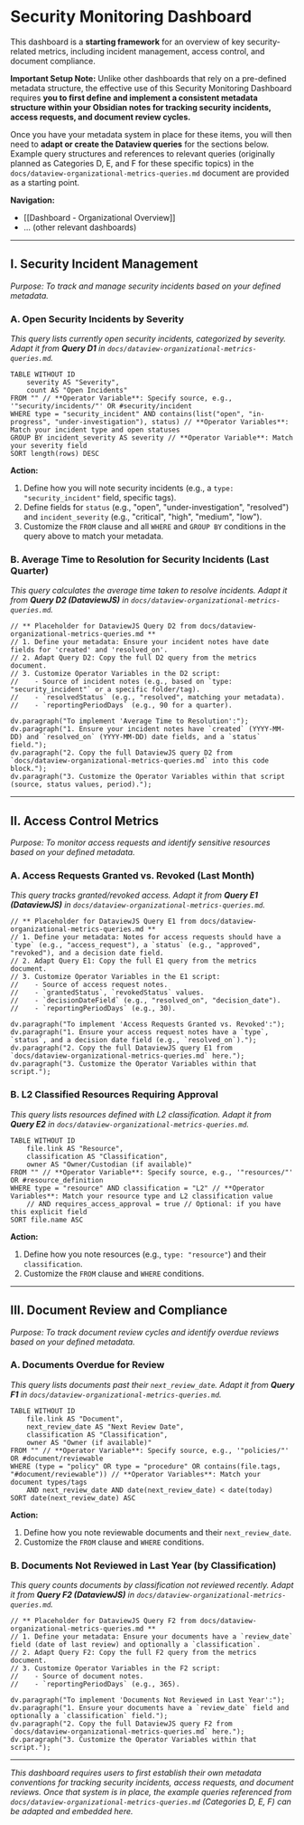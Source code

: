 # Security Monitoring Dashboard

This dashboard is a **starting framework** for an overview of key security-related metrics, including incident management, access control, and document compliance. 

**Important Setup Note:**
Unlike other dashboards that rely on a pre-defined metadata structure, the effective use of this Security Monitoring Dashboard requires **you to first define and implement a consistent metadata structure within your Obsidian notes for tracking security incidents, access requests, and document review cycles.** 

Once you have your metadata system in place for these items, you will then need to **adapt or create the Dataview queries** for the sections below. Example query structures and references to relevant queries (originally planned as Categories D, E, and F for these specific topics) in the `docs/dataview-organizational-metrics-queries.md` document are provided as a starting point.

**Navigation:**
*   [[Dashboard - Organizational Overview]]
*   ... (other relevant dashboards)

---

## I. Security Incident Management

*Purpose: To track and manage security incidents based on your defined metadata.*

### A. Open Security Incidents by Severity
*This query lists currently open security incidents, categorized by severity. Adapt it from **Query D1** in `docs/dataview-organizational-metrics-queries.md`.*

<!-- USER ACTION: Define your metadata for incidents (e.g., `type: "security_incident"`, `status`, `incident_severity`). Then, customize FROM clause and WHERE conditions below. -->
```dataview
TABLE WITHOUT ID
    severity AS "Severity",
    count AS "Open Incidents"
FROM "" // **Operator Variable**: Specify source, e.g., '"security/incidents/"' OR #security/incident
WHERE type = "security_incident" AND contains(list("open", "in-progress", "under-investigation"), status) // **Operator Variables**: Match your incident type and open statuses
GROUP BY incident_severity AS severity // **Operator Variable**: Match your severity field
SORT length(rows) DESC
```
**Action:**
1.  Define how you will note security incidents (e.g., a `type: "security_incident"` field, specific tags).
2.  Define fields for `status` (e.g., "open", "under-investigation", "resolved") and `incident_severity` (e.g., "critical", "high", "medium", "low").
3.  Customize the `FROM` clause and all `WHERE` and `GROUP BY` conditions in the query above to match your metadata.

### B. Average Time to Resolution for Security Incidents (Last Quarter)
*This query calculates the average time taken to resolve incidents. Adapt it from **Query D2 (DataviewJS)** in `docs/dataview-organizational-metrics-queries.md`.*

<!-- USER ACTION: Define your metadata for incident creation (`created`) and resolution (`resolved_on`) dates. Then, implement and customize the DataviewJS query (D2) from the metrics document. -->
```dataviewjs
// ** Placeholder for DataviewJS Query D2 from docs/dataview-organizational-metrics-queries.md **
// 1. Define your metadata: Ensure your incident notes have date fields for 'created' and 'resolved_on'.
// 2. Adapt Query D2: Copy the full D2 query from the metrics document.
// 3. Customize Operator Variables in the D2 script:
//    - Source of incident notes (e.g., based on `type: "security_incident"` or a specific folder/tag).
//    - `resolvedStatus` (e.g., "resolved", matching your metadata).
//    - `reportingPeriodDays` (e.g., 90 for a quarter).

dv.paragraph("To implement 'Average Time to Resolution':");
dv.paragraph("1. Ensure your incident notes have `created` (YYYY-MM-DD) and `resolved_on` (YYYY-MM-DD) date fields, and a `status` field.");
dv.paragraph("2. Copy the full DataviewJS query D2 from `docs/dataview-organizational-metrics-queries.md` into this code block.");
dv.paragraph("3. Customize the Operator Variables within that script (source, status values, period).");
```

---

## II. Access Control Metrics

*Purpose: To monitor access requests and identify sensitive resources based on your defined metadata.*

### A. Access Requests Granted vs. Revoked (Last Month)
*This query tracks granted/revoked access. Adapt it from **Query E1 (DataviewJS)** in `docs/dataview-organizational-metrics-queries.md`.*

<!-- USER ACTION: Define your metadata for access requests (e.g., `type: "access_request"`, `status`, decision date field). Then, implement and customize the DataviewJS query (E1) from the metrics document. -->
```dataviewjs
// ** Placeholder for DataviewJS Query E1 from docs/dataview-organizational-metrics-queries.md **
// 1. Define your metadata: Notes for access requests should have a `type` (e.g., "access_request"), a `status` (e.g., "approved", "revoked"), and a decision date field.
// 2. Adapt Query E1: Copy the full E1 query from the metrics document.
// 3. Customize Operator Variables in the E1 script:
//    - Source of access request notes.
//    - `grantedStatus`, `revokedStatus` values.
//    - `decisionDateField` (e.g., "resolved_on", "decision_date").
//    - `reportingPeriodDays` (e.g., 30).

dv.paragraph("To implement 'Access Requests Granted vs. Revoked':");
dv.paragraph("1. Ensure your access request notes have a `type`, `status`, and a decision date field (e.g., `resolved_on`).");
dv.paragraph("2. Copy the full DataviewJS query E1 from `docs/dataview-organizational-metrics-queries.md` here.");
dv.paragraph("3. Customize the Operator Variables within that script.");
```

### B. L2 Classified Resources Requiring Approval
*This query lists resources defined with L2 classification. Adapt it from **Query E2** in `docs/dataview-organizational-metrics-queries.md`.*

<!-- USER ACTION: Define your metadata for resources (e.g., `type: "resource"`, `classification`). Then, customize FROM clause and WHERE conditions below. -->
```dataview
TABLE WITHOUT ID
    file.link AS "Resource",
    classification AS "Classification",
    owner AS "Owner/Custodian (if available)"
FROM "" // **Operator Variable**: Specify source, e.g., '"resources/"' OR #resource_definition
WHERE type = "resource" AND classification = "L2" // **Operator Variables**: Match your resource type and L2 classification value
    // AND requires_access_approval = true // Optional: if you have this explicit field
SORT file.name ASC
```
**Action:**
1.  Define how you note resources (e.g., `type: "resource"`) and their `classification`.
2.  Customize the `FROM` clause and `WHERE` conditions.

---

## III. Document Review and Compliance

*Purpose: To track document review cycles and identify overdue reviews based on your defined metadata.*

### A. Documents Overdue for Review
*This query lists documents past their `next_review_date`. Adapt it from **Query F1** in `docs/dataview-organizational-metrics-queries.md`.*

<!-- USER ACTION: Define your metadata for reviewable documents (e.g., `type: "policy"`, `next_review_date`). Then, customize FROM clause and WHERE conditions below. -->
```dataview
TABLE WITHOUT ID
    file.link AS "Document",
    next_review_date AS "Next Review Date",
    classification AS "Classification",
    owner AS "Owner (if available)"
FROM "" // **Operator Variable**: Specify source, e.g., '"policies/"' OR #document/reviewable
WHERE (type = "policy" OR type = "procedure" OR contains(file.tags, "#document/reviewable")) // **Operator Variables**: Match your document types/tags
    AND next_review_date AND date(next_review_date) < date(today)
SORT date(next_review_date) ASC
```
**Action:**
1.  Define how you note reviewable documents and their `next_review_date`.
2.  Customize the `FROM` clause and `WHERE` conditions.

### B. Documents Not Reviewed in Last Year (by Classification)
*This query counts documents by classification not reviewed recently. Adapt it from **Query F2 (DataviewJS)** in `docs/dataview-organizational-metrics-queries.md`.*

<!-- USER ACTION: Define your metadata for document review dates (`review_date`). Then, implement and customize the DataviewJS query (F2) from the metrics document. -->
```dataviewjs
// ** Placeholder for DataviewJS Query F2 from docs/dataview-organizational-metrics-queries.md **
// 1. Define your metadata: Ensure your documents have a `review_date` field (date of last review) and optionally a `classification`.
// 2. Adapt Query F2: Copy the full F2 query from the metrics document.
// 3. Customize Operator Variables in the F2 script:
//    - Source of document notes.
//    - `reportingPeriodDays` (e.g., 365).

dv.paragraph("To implement 'Documents Not Reviewed in Last Year':");
dv.paragraph("1. Ensure your documents have a `review_date` field and optionally a `classification` field.");
dv.paragraph("2. Copy the full DataviewJS query F2 from `docs/dataview-organizational-metrics-queries.md` here.");
dv.paragraph("3. Customize the Operator Variables within that script.");
```

---
*This dashboard requires users to first establish their own metadata conventions for tracking security incidents, access requests, and document reviews. Once that system is in place, the example queries referenced from `docs/dataview-organizational-metrics-queries.md` (Categories D, E, F) can be adapted and embedded here.*
```
